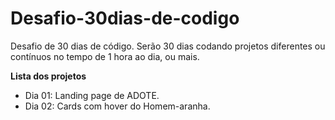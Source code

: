# Desafio-30dias-de-codigo

Desafio de 30 dias de código. Serão 30 dias codando projetos diferentes ou contínuos no tempo de 1 hora ao dia, ou mais.

<strong>Lista dos projetos</strong>

- Dia 01: Landing page de ADOTE.
- Dia 02: Cards com hover do Homem-aranha.
